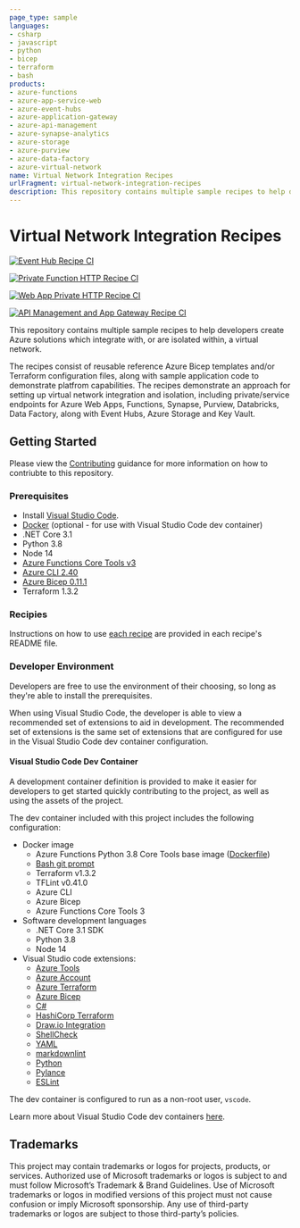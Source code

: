 ```yaml
---
page_type: sample
languages:
- csharp
- javascript
- python
- bicep
- terraform
- bash
products:
- azure-functions
- azure-app-service-web
- azure-event-hubs
- azure-application-gateway
- azure-api-management
- azure-synapse-analytics
- azure-storage
- azure-purview
- azure-data-factory
- azure-virtual-network
name: Virtual Network Integration Recipes
urlFragment: virtual-network-integration-recipes
description: This repository contains multiple sample recipes to help developers create Azure solutions which integrate with, or are isolated within, a virtual network.
---
```


# Virtual Network Integration Recipes

[![Event Hub Recipe CI](https://github.com/mcollier/vnet-int-recipes-temp/actions/workflows/event-hub-recipe-ci.yml/badge.svg?branch=main)](https://github.com/mcollier/vnet-int-recipes-temp/actions/workflows/event-hub-recipe-ci.yml)

[![Private Function HTTP Recipe CI](https://github.com/mcollier/vnet-int-recipes-temp/actions/workflows/private-http-recipe-ci.yml/badge.svg?branch=main)](https://github.com/mcollier/vnet-int-recipes-temp/actions/workflows/private-http-recipe-ci.yml)

[![Web App Private HTTP Recipe CI](https://github.com/mcollier/vnet-int-recipes-temp/actions/workflows/webapp-private-http-recipe-ci.yml/badge.svg?branch=main)](https://github.com/mcollier/vnet-int-recipes-temp/actions/workflows/webapp-private-http-recipe-ci.yml)

[![API Management and App Gateway Recipe CI](https://github.com/mcollier/vnet-int-recipes-temp/actions/workflows/apim-appgw-recipe-ci.yml/badge.svg?branch=main)](https://github.com/mcollier/vnet-int-recipes-temp/actions/workflows/apim-appgw-recipe-ci.yml)

This repository contains multiple sample recipes to help developers create Azure solutions which integrate with, or are isolated within, a virtual network.

The recipes consist of reusable reference Azure Bicep templates and/or Terraform configuration files, along with sample application code to demonstrate platfrom capabilities. The recipes demonstrate an approach for setting up virtual network integration and isolation, including private/service endpoints for Azure Web Apps, Functions, Synapse, Purview, Databricks, Data Factory, along with Event Hubs, Azure Storage and Key Vault.

## Getting Started

Please view the [Contributing](./CONTRIBUTING.md) guidance for more information on how to contriubte to this repository.

### Prerequisites

- Install [Visual Studio Code](https://code.visualstudio.com/).
- [Docker](https://www.docker.com/products/docker-desktop) (optional - for use with Visual Studio Code dev container)
- .NET Core 3.1
- Python 3.8
- Node 14
- [Azure Functions Core Tools v3](https://learn.microsoft.com/azure/azure-functions/functions-run-local)
- [Azure CLI 2.40](https://learn.microsoft.com/cli/azure/install-azure-cli)
- [Azure Bicep 0.11.1](https://learn.microsoft.com/en-us/azure/azure-resource-manager/bicep/install)
- Terraform 1.3.2

### Recipies

Instructions on how to use [each recipe](./docs/Recipes.md) are provided in each recipe's README file.

### Developer Environment

Developers are free to use the environment of their choosing, so long as they're able to install the prerequisites.

When using Visual Studio Code, the developer is able to view a recommended set of extensions to aid in development. The recommended set of extensions is the same set of extensions that are configured for use in the Visual Studio Code dev container configuration.

#### Visual Studio Code Dev Container

A development container definition is provided to make it easier for developers to get started quickly contributing to the project, as well as using the assets of the project.

The dev container included with this project includes the following configuration:

- Docker image
  - Azure Functions Python 3.8 Core Tools base image ([Dockerfile](https://github.com/Azure/azure-functions-docker/blob/dev/host/3.0/buster/amd64/python/python38/python38-core-tools.Dockerfile))
  - [Bash git prompt](https://github.com/magicmonty/bash-git-prompt)
  - Terraform v1.3.2
  - TFLint v0.41.0
  - Azure CLI
  - Azure Bicep
  - Azure Functions Core Tools 3
- Software development languages
  - .NET Core 3.1 SDK
  - Python 3.8
  - Node 14
- Visual Studio code extensions:
  - [Azure Tools](https://marketplace.visualstudio.com/items?itemName=ms-vscode.vscode-node-azure-pack)
  - [Azure Account](https://marketplace.visualstudio.com/items?itemName=ms-vscode.azure-account)
  - [Azure Terraform](https://marketplace.visualstudio.com/items?itemName=ms-azuretools.vscode-azureterraform)
  - [Azure Bicep](https://marketplace.visualstudio.com/items?itemName=ms-azuretools.vscode-bicep)
  - [C#](https://marketplace.visualstudio.com/items?itemName=ms-dotnettools.csharp)
  - [HashiCorp Terraform](https://marketplace.visualstudio.com/items?itemName=hashicorp.terraform)
  - [Draw.io Integration](https://marketplace.visualstudio.com/items?itemName=hediet.vscode-drawio)
  - [ShellCheck](https://marketplace.visualstudio.com/items?itemName=timonwong.shellcheck)
  - [YAML](https://marketplace.visualstudio.com/items?itemName=redhat.vscode-yaml)
  - [markdownlint](https://marketplace.visualstudio.com/items?itemName=davidanson.vscode-markdownlint)
  - [Python](https://marketplace.visualstudio.com/items?itemName=ms-python.python)
  - [Pylance](https://marketplace.visualstudio.com/items?itemName=ms-python.vscode-pylance)
  - [ESLint](https://marketplace.visualstudio.com/items?itemName=dbaeumer.vscode-eslint)

The dev container is configured to run as a non-root user, `vscode`.

Learn more about Visual Studio Code dev containers [here](https://code.visualstudio.com/docs/containers/overview).

## Trademarks

This project may contain trademarks or logos for projects, products, or services. Authorized use of Microsoft trademarks or logos is subject to and must follow Microsoft’s Trademark & Brand Guidelines. Use of Microsoft trademarks or logos in modified versions of this project must not cause confusion or imply Microsoft sponsorship. Any use of third-party trademarks or logos are subject to those third-party’s policies.
